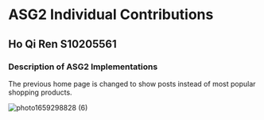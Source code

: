 # ASG2 Individual Contributions
## Ho Qi Ren S10205561


### Description of ASG2 Implementations

The previous home page is changed to show posts instead of most popular shopping products.

![photo1659298828 (6)](https://user-images.githubusercontent.com/104065272/182043842-ec4799f2-5f0b-4ff5-8745-61cd8ee19fe0.jpeg)

